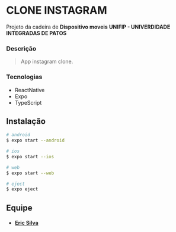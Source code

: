 # CLONE INSTAGRAM

Projeto da cadeira de **Dispositivo moveis**
**UNIFIP - UNIVERDIDADE INTEGRADAS DE PATOS**

### Descrição

> App instagram clone.

### Tecnologias 

* ReactNative
* Expo
* TypeScript

## Instalação

``` bash
# android
$ expo start --android
````  
````bash
# ios
$ expo start --ios
````  
````bash
# web
$ expo start --web
````
````bash
# eject
$ expo eject
````

## Equipe

* #### [Eric Silva](https://github.com/eric218110/)